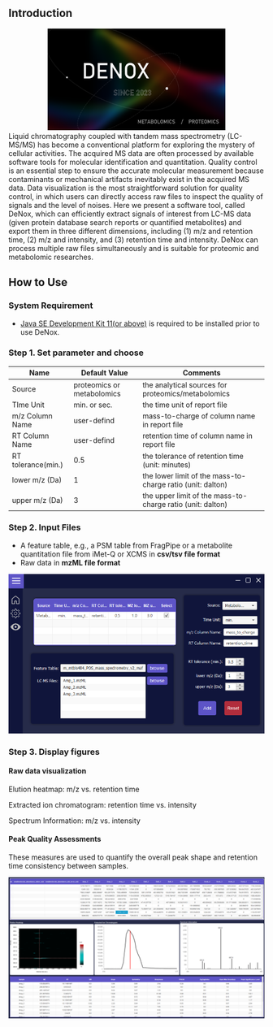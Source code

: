 ## Introduction

<div align=center><img width="350" height="200" src="https://github.com/ICMOL/DeNox/blob/main/images/home.PNG"><div>

<div align=left> 
Liquid chromatography coupled with tandem mass spectrometry (LC-MS/MS) has become a conventional platform for exploring the mystery of cellular activities. The acquired MS data are often processed by available software tools for molecular identification and quantitation. Quality control is an essential step to ensure the accurate molecular measurement because contaminants or mechanical artifacts inevitably exist in the acquired MS data. Data visualization is the most straightforward solution for quality control, in which users can directly access raw files to inspect the quality of signals and the level of noises. Here we present a software tool, called DeNox, which can efficiently extract signals of interest from LC-MS data (given protein database search reports or quantified metabolites) and export them in three different dimensions, including (1) m/z and retention time, (2) m/z and intensity, and (3) retention time and intensity. DeNox can process multiple raw files simultaneously and is suitable for proteomic and metabolomic researches.

## How to Use

### System Requirement

- [Java SE Development Kit 11(or above)](https://www.oracle.com/tw/java/technologies/javase/jdk11-archive-downloads.html) is required to be installed prior to use DeNox. 


### Step 1. Set parameter and choose


|        Name         |  Default Value | Comments |
|---------------------|----------------|------------------------------|
| Source              | proteomics or metabolomics | the analytical sources for proteomics/metabolomics |
| TIme Unit           | min. or sec.   | the time unit of report file |
| m/z Column Name     | user-defind    | mass-to-charge of column name in report file |
| RT Column Name      | user-defind    | retention time of column name in report file |
| RT tolerance(min.)  | 0.5            | the tolerance of retention time (unit: minutes) |
| lower m/z (Da)      | 1              | the lower limit of the mass-to-charge ratio (unit: dalton) |
| upper m/z (Da)      | 3              | the upper limit of the mass-to-charge ratio (unit: dalton) |

### Step 2. Input Files

* A feature table, e.g., a PSM table from FragPipe or a metabolite quantitation file from iMet-Q or XCMS in **csv/tsv file format**
* Raw data in **mzML file format**

![image](https://github.com/ICMOL/DeNox/blob/main/images/input.PNG)
 

### Step 3. Display figures

#### Raw data visualization

Elution heatmap: m/z vs. retention time

Extracted ion chromatogram: retention time vs. intensity

Spectrum Information: m/z vs. intensity

#### Peak Quality Assessments

These measures are used to quantify the overall peak shape and retention time consistency between samples.
 
![image](https://github.com/ICMOL/DeNox/blob/main/images/output.PNG)
